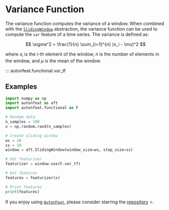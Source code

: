 <!-- 
Author(s): Dhruv Srikanth
Email(s): dsrikant (at) andrew (dot) cmu (dot) edu
Acknowledgements:
Copyright (c) 2023 Carnegie Mellon University, Auton Lab
This code is subject to the license terms contained in the code repo.
-->

# Variance Function

The variance function computes the variance of a window. When combined with the [`SlidingWindow`](../core/fixed_window.md) abstraction, the variance function can be used to compute the `var` feature of a time series. The variance is defined as:

$$
\sigma^2 = \frac{1}{n} \sum_{i=1}^{n} (x_i - \mu)^2
$$

where $x_i$ is the $i$-th element of the window, $n$ is the number of elements in the window, and $\mu$ is the mean of the window.


::: autonfeat.functional.var_tf
      

## Examples

```python
import numpy as np
import autonfeat as aft
import autonfeat.functional as F

# Random data
n_samples = 100
x = np.random.rand(n_samples)

# Create sliding window
ws = 10
ss = 10
window = aft.SlidingWindow(window_size=ws, step_size=ss)

# Get featurizer
featurizer = window.use(F.var_tf)

# Get features
features = featurizer(x)

# Print features
print(features)
```


If you enjoy using [`AutonFeat`](../../index.md), please consider starring the [repository](https://github.com/autonlab/AutonFeat) ⭐️.